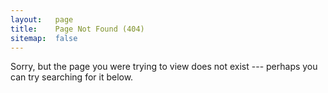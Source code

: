 ```yaml
---
layout:   page
title:    Page Not Found (404)
sitemap:  false
---
```


Sorry, but the page you were trying to view does not exist --- perhaps you can try searching for it below.

<script type="text/javascript">
  var GOOG_FIXURL_LANG = "en";
  var GOOG_FIXURL_SITE = "{{ site.url }}";
</script>
<script type="text/javascript" src="//linkhelp.clients.google.com/tbproxy/lh/wm/fixurl.js"></script>
